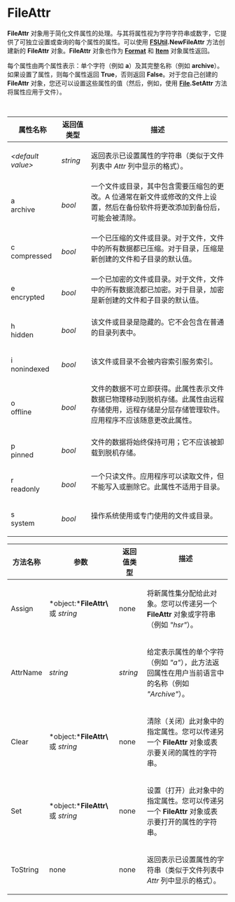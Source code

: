 # FileAttr

**FileAttr** 对象用于简化文件属性的处理。与其将属性视为字符字符串或数字，它提供了可独立设置或查询的每个属性的属性。可以使用 **[FSUtil](fsutil.zh.md).NewFileAttr** 方法创建新的 **FileAttr** 对象。**FileAttr** 对象也作为 **[Format](format.zh.md)** 和 **[Item](item.zh.md)** 对象属性返回。

每个属性由两个属性表示：单个字符（例如 **a**）及其完整名称（例如 **archive**）。如果设置了属性，则每个属性返回 **True**，否则返回 **False**。对于您自己创建的 **FileAttr** 对象，您还可以设置这些属性的值（然后，例如，使用 **[File](file.zh.md).SetAttr** 方法将属性应用于文件）。

  

<table>
<thead><tr><th>
属性名称</th><th>
返回值类型</th><th>
描述
</th></tr></thead><tbody><tr><td>

*\<default value\>*</td><td>

*string*</td><td>

返回表示已设置属性的字符串（类似于文件列表中 *Attr* 列中显示的格式）。
</td></tr><tr><td>

a  
archive</td><td>

*bool*</td><td>
一个文件或目录，其中包含需要压缩包的更改。A 位通常在新文件或修改的文件上设置，然后在备份软件将更改添加到备份后，可能会被清除。
</td></tr><tr><td>

c  
compressed</td><td>

*bool*</td><td>
一个已压缩的文件或目录。对于文件，文件中的所有数据都已压缩。对于目录，压缩是新创建的文件和子目录的默认值。
</td></tr><tr><td>

e  
encrypted</td><td>

*bool*</td><td>
一个已加密的文件或目录。对于文件，文件中的所有数据流都已加密。对于目录，加密是新创建的文件和子目录的默认值。
</td></tr><tr><td>

h  
hidden</td><td>

*bool*</td><td>
该文件或目录是隐藏的。它不会包含在普通的目录列表中。
</td></tr><tr><td>

i  
nonindexed</td><td>

*bool*</td><td>
该文件或目录不会被内容索引服务索引。
</td></tr><tr><td>

o  
offline</td><td>

*bool*</td><td>
文件的​​数据不可立即获得。此属性表示文件数据已物理移动到脱机存储。此属性由远程存储使用，远程存储是分层存储管理软件。应用程序不应该随意更改此属性。
</td></tr><tr><td>

p  
pinned</td><td>

*bool*</td><td>
文件的​​数据将始终保持可用；它不应该被卸载到脱机存储。
</td></tr><tr><td>

r  
readonly</td><td>

*bool*</td><td>
一个只读文件。应用程序可以读取文件，但不能写入或删除它。此属性不适用于目录。
</td></tr><tr><td>

s  
system</td><td>

*bool*</td><td>
操作系统使用或专门使用的文件或目录。
</td></tr></tbody>
</table>

<table>
<thead><tr><th>
方法名称</th><th>

**参数**</th><th>
返回值类型</th><th>
描述
</th></tr></thead><tbody><tr><td>
Assign</td><td>

*object:***FileAttr\\** 或 *string*</td><td>
none</td><td>

将新属性集分配给此对象。您可以传递另一个 **FileAttr** 对象或字符串（例如 *"hsr"*）。
</td></tr><tr><td>
AttrName</td><td>

*string*</td><td>

*string*</td><td>

给定表示属性的单个字符（例如 *"a"*），此方法返回属性在用户当前语言中的名称（例如 *"Archive"*）。
</td></tr><tr><td>
Clear</td><td>

*object:***FileAttr\\** 或 *string*</td><td>
none</td><td>

清除（关闭）此对象中的指定属性。您可以传递另一个 **FileAttr** 对象或表示要关闭的属性的字符串。
</td></tr><tr><td>
Set</td><td>

*object:***FileAttr\\** 或 *string*</td><td>
none</td><td>

设置（打开）此对象中的指定属性。您可以传递另一个 **FileAttr** 对象或表示要打开的属性的字符串。
</td></tr><tr><td>
ToString</td><td>
none</td><td>
none</td><td>

返回表示已设置属性的字符串（类似于文件列表中 *Attr* 列中显示的格式）。
</td></tr></tbody>
</table>

  